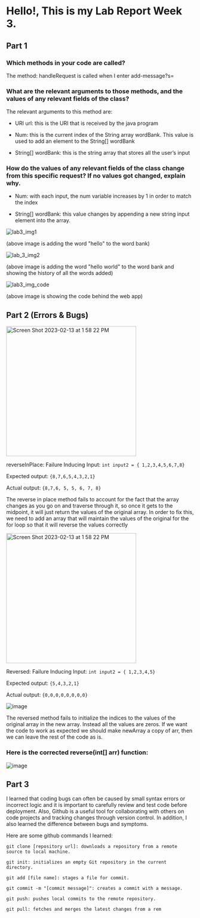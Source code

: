 

# Hello!, This is my Lab Report Week 3. 


## Part 1 

### Which methods in your code are called?

The method: handleRequest is called when I enter add-message?s=<String>

  
### What are the relevant arguments to those methods, and the values of any relevant fields of the class?

The relevant arguments to this method are:

- URI url: this is the URI that is received by the java program
  
- Num: this is the current index of the String array wordBank. This value is used to add an element to the String[] wordBank

- String[] wordBank: this is the string array that stores all the user’s input

  
### How do the values of any relevant fields of the class change from this specific request? If no values got changed, explain why.

- Num: with each input, the num variable increases by 1 in order to match the index

- String[] wordBank: this value changes by appending a new string input element into the array. 

  
  
  
![lab3_img1](https://user-images.githubusercontent.com/122569310/215379064-2dbe1405-c33c-4e3c-bea3-87cfe743eba2.png)

(above image is adding the word "hello" to the word bank)
  
  
![lab_3_img2](https://user-images.githubusercontent.com/122569310/215379058-0c078fcb-bd53-4f45-a5ed-57b066b120ab.png)
  
(above image is adding the word "hello world" to the word bank and showing the history of all the words added)

![lab3_img_code](https://user-images.githubusercontent.com/122569310/215556577-445200ea-5e72-4c57-9072-488685c3f660.png)

  (above image is showing the code behind the web app)

## Part 2 (Errors & Bugs)
  
  
<img width="348" alt="Screen Shot 2023-02-13 at 1 58 22 PM" src="https://user-images.githubusercontent.com/122569310/218584168-debf8f9b-4903-4e64-bb47-b8b7c4b1aa63.png">


reverseInPlace:
Failure Inducing Input: `int input2 = { 1,2,3,4,5,6,7,8}`

  
Expected output: `{8,7,6,5,4,3,2,1}`

Actual output: `{8,7,6, 5, 5, 6, 7, 8}`

  
The reverse in place method fails to account for the fact that the array changes as you go on and traverse through it, so once it gets to the midpoint, it will just return the values of the original array. In order to fix this, we need to add an array that will maintain the values of the original for the for loop so that it will reverse the values correctly 

<img width="348" alt="Screen Shot 2023-02-13 at 1 58 22 PM" src="https://user-images.githubusercontent.com/122569310/218584168-debf8f9b-4903-4e64-bb47-b8b7c4b1aa63.png">



Reversed: 
Failure Inducing Input: `int input2 = { 1,2,3,4,5}`
  
Expected output: `{5,4,3,2,1}`

Actual output: `{0,0,0,0,0,0,0,0}`
  
 ![image](https://user-images.githubusercontent.com/122569310/218590372-c1f95931-c247-4844-8907-1ba64dc0a161.png)


The reversed method fails to initialize the indices to the values of the original array in the new array. Instead all the values are zeros. If we want the code to work as expected we should make newArray a copy of arr, then we can leave the rest of the code as is. 

  
### Here is the corrected reverse(int[] arr) function:
 
  ![image](https://user-images.githubusercontent.com/122569310/218591041-fb2bb799-d290-4209-96ab-7ca6eebf7264.png)

  
  
## Part 3
  
I learned that coding bugs can often be caused by small syntax errors or incorrect logic and it is important to carefully review and test code before deployment. Also, Github is a useful tool for collaborating with others on code projects and tracking changes through version control. In addition, I also learned the difference between bugs and symptoms. 
  
 Here are some github commands I learned:
  
`git clone [repository url]: downloads a repository from a remote source to local machine.`

`git init: initializes an empty Git repository in the current directory.`

`git add [file name]: stages a file for commit.`

`git commit -m "[commit message]": creates a commit with a message.`

`git push: pushes local commits to the remote repository.`

`git pull: fetches and merges the latest changes from a rem`
